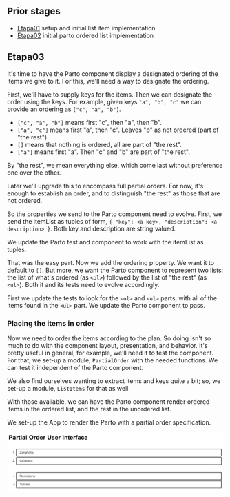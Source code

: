 ## Prior stages
- [Etapa01](Etapa01.md) setup and initial list item implementation
- [Etapa02](Etapa02.md) initial parto ordered list implementation

## Etapa03

It's time to have the Parto component display a designated ordering
of the items we give to it. For this, we'll need a way to designate the
ordering.

First, we'll have to supply keys for the items.
Then we can designate the order using the keys.
For example, given keys `"a", "b", "c"` we can provide an ordering as
`["c", "a", "b"]`.

- `["c", "a", "b"]` means first "c", then "a", then "b".
- `["a", "c"]` means first "a", then "c". Leaves "b" as not ordered
  (part of "the rest").
- `[]` means that nothing is ordered, all are part of "the rest".
- `["a"]` means first "a". Then "c" and "b" are part of "the rest".

By "the rest", we mean everything else, which come last without preference
one over the other.

Later we'll upgrade this to encompass full partial orders. For now,
it's enough to establish an order, and to distinguish "the rest" as
those that are not ordered.

So the properties we send to the Parto component need to evolve.
First, we send the itemList as tuples of form,
`{ "key": <a key>, "description": <a description> }`.
Both key and description are string valued.

We update the Parto test and component to work with the itemList as tuples.

That was the easy part. Now we add the ordering property. We want it to
default to `[]`. But more, we want the Parto component to represent two
lists: the list of what's ordered (as `<ol>`) followed by the list of
"the rest" (as `<ul>`). Both it and its tests need to evolve accordingly.

First we update the tests to look for the `<ol>` and `<ul>` parts, with
all of the items found in the `<ul>` part. We update the Parto component
to pass.

### Placing the items in order

Now we need to order the items according to the plan. So doing isn't
so much to do with the component layout, presentation, and behavior.
It's pretty useful in general, for example, we'll need it to test
the component. For that, we set-up a module, `PartialOrder`
with the needed functions.
We can test it independent of the Parto component.

We also find ourselves wanting to extract items and keys quite a bit; so,
we set-up a module, `ListItems` for that as well.

With those available, we can have the Parto component render ordered
items in the ordered list, and the rest in the unordered list.

We set-up the App to render the Parto with a partial order specification.

![Etapa03 Screen capture](images/Etapa03ScreenCapture.png)
